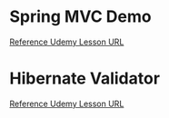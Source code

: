 # Spring MVC Demo

[Reference Udemy Lesson URL](https://www.udemy.com/spring-hibernate-tutorial/learn/lecture/8983154#questions)

# Hibernate Validator

[Reference Udemy Lesson URL](https://www.udemy.com/spring-hibernate-tutorial/learn/lecture/6724782#overview)